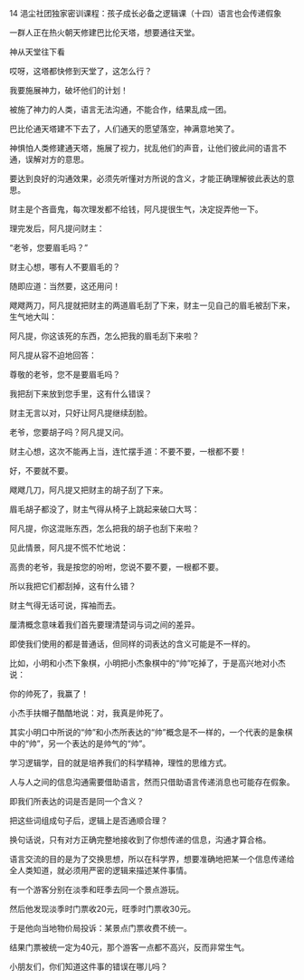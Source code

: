 14 浥尘社团独家密训课程：孩子成长必备之逻辑课（十四）语言也会传递假象





一群人正在热火朝天修建巴比伦天塔，想要通往天堂。

神从天堂往下看

哎呀，这塔都快修到天堂了，这怎么行？

我要施展神力，破坏他们的计划！



被施了神力的人类，语言无法沟通，不能合作，结果乱成一团。

巴比伦通天塔建不下去了，人们通天的愿望落空，神满意地笑了。



神惧怕人类修建通天塔，施展了视力，扰乱他们的声音，让他们彼此间的语言不通，误解对方的意思。

要达到良好的沟通效果，必须先听懂对方所说的含义，才能正确理解彼此表达的意思。



财主是个吝啬鬼，每次理发都不给钱，阿凡提很生气，决定捉弄他一下。

理完发后，阿凡提问财主：

“老爷，您要眉毛吗？”

财主心想，哪有人不要眉毛的？

随即应道：当然要，这还用问！

飕飕两刀，阿凡提就把财主的两道眉毛刮了下来，财主一见自己的眉毛被刮下来，生气地大叫：

阿凡提，你这该死的东西，怎么把我的眉毛刮下来啦？

阿凡提从容不迫地回答：

尊敬的老爷，您不是要眉毛吗？

我把刮下来放到您手里，这有什么错误？

财主无言以对，只好让阿凡提继续刮脸。



老爷，您要胡子吗？阿凡提又问。

财主心想，这次不能再上当，连忙摆手道：不要不要，一根都不要！

好，不要就不要。

飕飕几刀，阿凡提又把财主的胡子刮了下来。

眉毛胡子都没了，财主气得从椅子上跳起来破口大骂：

阿凡提，你这混账东西，怎么把我的胡子也刮下来啦？



见此情景，阿凡提不慌不忙地说：

高贵的老爷，我是按您的吩咐，您说不要不要，一根都不要。

所以我把它们都刮掉，这有什么错？

财主气得无话可说，挥袖而去。



厘清概念意味着我们首先要理清楚词与词之间的差异。

即使我们使用的都是普通话，但同样的词表达的含义可能是不一样的。

比如，小明和小杰下象棋，小明把小杰象棋中的“帅”吃掉了，于是高兴地对小杰说：

你的帅死了，我赢了！

小杰手扶帽子酷酷地说：对，我真是帅死了。

其实小明口中所说的“帅”和小杰所表达的“帅”概念是不一样的，一个代表的是象棋中的“帅”，另一个表达的是帅气的“帅”。

学习逻辑学，目的就是培养我们的科学精神，理性的思维方式。



人与人之间的信息沟通需要借助语言，然而只借助语言传递消息也可能存在假象。

即我们所表达的词是否是同一个含义？

把这些词组成句子后，逻辑上是否通顺合理？

换句话说，只有对方正确完整地接收到了你想传递的信息，沟通才算合格。



语言交流的目的是为了交换思想，所以在科学界，想要准确地把某一个信息传递给全人类知道，就必须用严密的逻辑来描述某件事情。



有一个游客分别在淡季和旺季去同一个景点游玩。

然后他发现淡季时门票收20元，旺季时门票收30元。

于是他向当地物价局投诉：某景点门票收费不统一。

结果门票被统一定为40元，那个游客一点都不高兴，反而非常生气。

小朋友们，你们知道这件事的错误在哪儿吗？













































